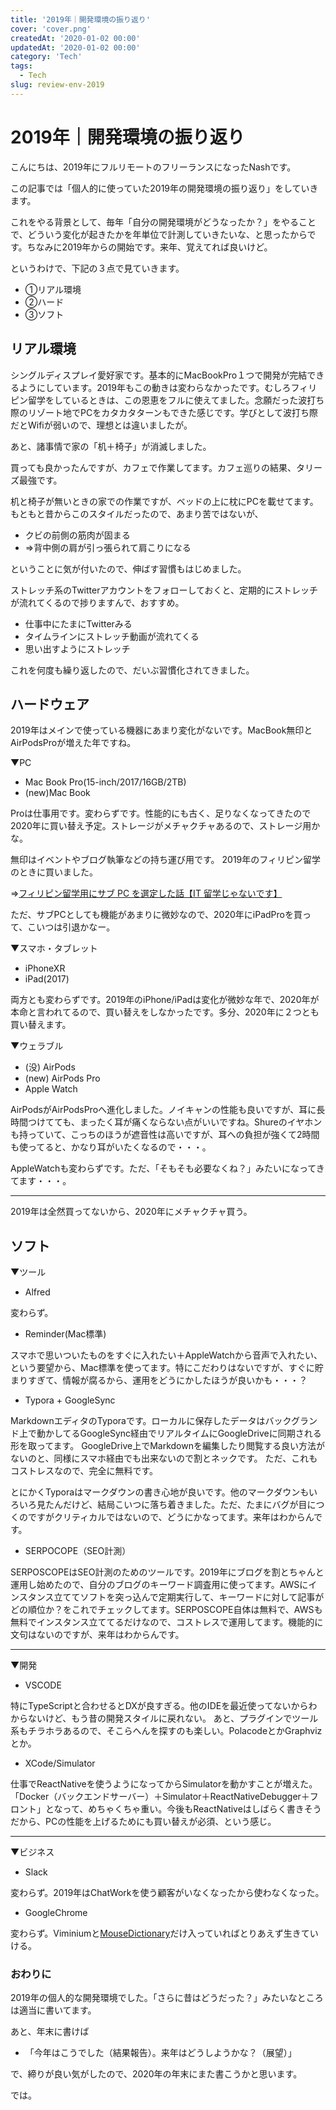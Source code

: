 ```yaml
---
title: '2019年｜開発環境の振り返り'
cover: 'cover.png'
createdAt: '2020-01-02 00:00'
updatedAt: '2020-01-02 00:00'
category: 'Tech'
tags:
  - Tech
slug: review-env-2019
---
```


# 2019年｜開発環境の振り返り

こんにちは、2019年にフルリモートのフリーランスになったNashです。

この記事では「個人的に使っていた2019年の開発環境の振り返り」をしていきます。

これをやる背景として、毎年「自分の開発環境がどうなったか？」をやることで、どういう変化が起きたかを年単位で計測していきたいな、と思ったからです。ちなみに2019年からの開始です。来年、覚えてれば良いけど。

というわけで、下記の３点で見ていきます。

- ①リアル環境
- ②ハード
- ③ソフト

## リアル環境

シングルディスプレイ愛好家です。基本的にMacBookPro１つで開発が完結できるようにしています。2019年もこの動きは変わらなかったです。むしろフィリピン留学をしているときは、この恩恵をフルに使えてました。念願だった波打ち際のリゾート地でPCをカタカタターンもできた感じです。学びとして波打ち際だとWifiが弱いので、理想とは違いましたが。

あと、諸事情で家の「机＋椅子」が消滅しました。

買っても良かったんですが、カフェで作業してます。カフェ巡りの結果、タリーズ最強です。

机と椅子が無いときの家での作業ですが、ベッドの上に枕にPCを載せてます。
もともと昔からこのスタイルだったので、あまり苦ではないが、

- クビの前側の筋肉が固まる
- ⇒背中側の肩が引っ張られて肩こりになる
 
ということに気が付いたので、伸ばす習慣もはじめました。

ストレッチ系のTwitterアカウントをフォローしておくと、定期的にストレッチが流れてくるので捗りますんで、おすすめ。

- 仕事中にたまにTwitterみる
- タイムラインにストレッチ動画が流れてくる
- 思い出すようにストレッチ

これを何度も繰り返したので、だいぶ習慣化されてきました。

## ハードウェア

2019年はメインで使っている機器にあまり変化がないです。MacBook無印とAirPodsProが増えた年ですね。

▼PC

- Mac Book Pro(15-inch/2017/16GB/2TB)
- (new)Mac Book

Proは仕事用です。変わらずです。性能的にも古く、足りなくなってきたので2020年に買い替え予定。ストレージがメチャクチャあるので、ストレージ用かな。

無印はイベントやブログ執筆などの持ち運び用です。
2019年のフィリピン留学のときに買いました。

⇒[フィリピン留学用にサブ PC を選定した話【IT 留学じゃないです】](./philippines-select-sub-pc)

ただ、サブPCとしても機能があまりに微妙なので、2020年にiPadProを買って、こいつは引退かなー。

▼スマホ・タブレット

- iPhoneXR
- iPad(2017)

両方とも変わらずです。2019年のiPhone/iPadは変化が微妙な年で、2020年が本命と言われてるので、買い替えをしなかったです。多分、2020年に２つとも買い替えます。

▼ウェラブル

- (没) AirPods
- (new) AirPods Pro
- Apple Watch

AirPodsがAirPodsProへ進化しました。ノイキャンの性能も良いですが、耳に長時間つけてても、まったく耳が痛くならない点がいいですね。Shureのイヤホンも持っていて、こっちのほうが遮音性は高いですが、耳への負担が強くて2時間も使ってると、かなり耳がいたくなるので・・・。

AppleWatchも変わらずです。ただ、「そもそも必要なくね？」みたいになってきてます・・・。

---

2019年は全然買ってないから、2020年にメチャクチャ買う。

## ソフト

▼ツール

- Alfred

変わらず。

- Reminder(Mac標準)

スマホで思いついたものをすぐに入れたい＋AppleWatchから音声で入れたい、という要望から、Mac標準を使ってます。特にこだわりはないですが、すぐに貯まりすぎて、情報が腐るから、運用をどうにかしたほうが良いかも・・・？

- Typora + GoogleSync

MarkdownエディタのTyporaです。ローカルに保存したデータはバックグランド上で動かしてるGoogleSync経由でリアルタイムにGoogleDriveに同期される形を取ってます。
GoogleDrive上でMarkdownを編集したり閲覧する良い方法がないのと、同様にスマホ経由でも出来ないので割とネックです。
ただ、これもコストレスなので、完全に無料です。

とにかくTyporaはマークダウンの書き心地が良いです。他のマークダウンもいろいろ見たんだけど、結局こいつに落ち着きました。ただ、たまにバグが目につくのですがクリティカルではないので、どうにかなってます。来年はわからんです。

- SERPOCOPE（SEO計測）

SERPOSCOPEはSEO計測のためのツールです。2019年にブログを割とちゃんと運用し始めたので、自分のブログのキーワード調査用に使ってます。AWSにインスタンス立ててソフトを突っ込んで定期実行して、キーワードに対して記事がどの順位か？をこれでチェックしてます。SERPOSCOPE自体は無料で、AWSも無料でインスタンス立ててるだけなので、コストレスで運用してます。機能的に文句はないのですが、来年はわからんです。

---

▼開発

- VSCODE

特にTypeScriptと合わせるとDXが良すぎる。他のIDEを最近使ってないからわからないけど、もう昔の開発スタイルに戻れない。
あと、プラグインでツール系もチラホラあるので、そこらへんを探すのも楽しい。PolacodeとかGraphvizとか。

- XCode/Simulator

仕事でReactNativeを使うようになってからSimulatorを動かすことが増えた。「Docker（バックエンドサーバー）＋Simulator＋ReactNativeDebugger＋フロント」となって、めちゃくちゃ重い。今後もReactNativeはしばらく書きそうだから、PCの性能を上げるためにも買い替えが必須、という感じ。

---

▼ビジネス

- Slack

変わらず。2019年はChatWorkを使う顧客がいなくなったから使わなくなった。

- GoogleChrome

変わらず。Viminiumと[MouseDictionary](https://qiita.com/wtetsu/items/c43232c6c44918e977c9)だけ入っていればとりあえず生きていける。

### おわりに

2019年の個人的な開発環境でした。「さらに昔はどうだった？」みたいなところは適当に書いてます。

あと、年末に書けば

- 「今年はこうでした（結果報告）。来年はどうしようかな？（展望）」

で、締りが良い気がしたので、2020年の年末にまた書こうかと思います。

では。